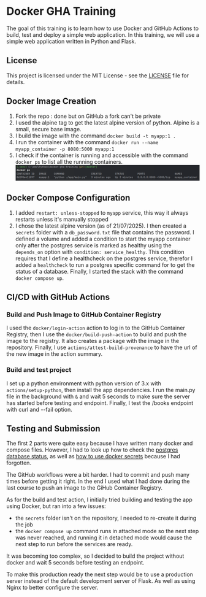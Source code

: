 # Docker GHA Training

The goal of this training is to learn how to use Docker and GitHub Actions to build, test and deploy a simple web application. In this training, we will use a simple web application written in Python and Flask.

## License

This project is licensed under the MIT License - see the [LICENSE](LICENSE) file for details.

## Docker Image Creation

1. Fork the repo : done but on GitHub a fork can't be private
2. I used the alpine tag to get the latest alpine version of python. Alpine is a small, secure base image.
3. I build the image with the command `docker build -t myapp:1 .`
4. I run the container with the command `docker run --name myapp_container -p 8080:5000 myapp:1`
5. I check if the container is running and accessible with the command `docker ps` to list all the running containers.
![img.png](docker_ps.png)

## Docker Compose Configuration

1. I added `restart: unless-stopped` to `myapp` service, this way it always restarts unless it's manually stopped
2. I chose the latest alpine version (as of 21/07/2025). I then created a `secrets` folder with a `db_password.txt`
file that contains the password. I defined a volume and added a condition to start the myapp container only after the 
postgres service is marked as healthy using the `depends_on` option with `condition: service_healthy`. This condition requires
that I define a healthcheck on the postgres service, therefor I added a `healthcheck` to run a postgres specific command for to get the status of a database.
Finally, I started the stack with the command `docker compose up`.

## CI/CD with GitHub Actions

### Build and Push Image to GitHub Container Registry
I used the `docker/login-action` action to log in to the GitHub Container Registry, then I use the `docker/build-push-action`
to build and push the image to the registry. It also creates a package with the image in the repository. 
Finally, I use `actions/attest-build-provenance` to have the url of the new image in the action summary.

### Build and test project

I set up a python environment with python version of 3.x with `actions/setup-python`, then install the app dependencies.
I run the main.py file in the background with `&` and wait  5 seconds to make sure the server has started before testing and endpoint.
Finally, I test the /books endpoint with curl and --fail option.

## Testing and Submission

The first 2 parts were quite easy because I have written many docker and compose files. 
However, I had to look up how to check the [postgres database status](https://stackoverflow.com/questions/46193659/query-to-check-postgresql-database-status), 
as well as [how to use docker secrets](https://docs.docker.com/compose/how-tos/use-secrets/) because I had forgotten.

The GitHub workflows were a bit harder. I had to commit and push many times before getting it right.
In the end I used what I had done during the last course to push an image to the GiHub Container Registry.

As for the build and test action, I initially tried building and testing the app using Docker, but ran into a few issues:
- the `secrets` folder isn't on the repository, I needed to re-create it during the job
- the `docker compose up` command runs in attached mode so the next step was never reached, and running it in detached mode
would cause the next step to run before the services are ready.

It was becoming too complex, so I decided to build the project without docker and wait 5 seconds before testing an endpoint.


To make this production ready the next step would be to use a production server instead of the default development server of Flask.
As well as using Nginx to better configure the server.